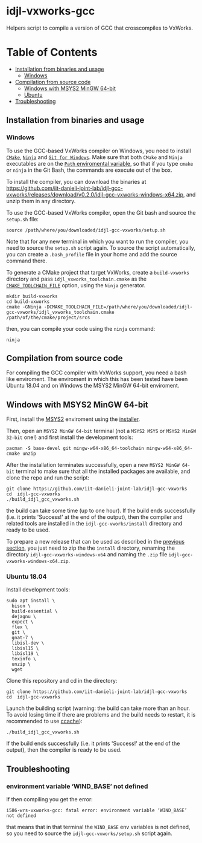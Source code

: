 # idjl-vxworks-gcc
Helpers script to compile a version of GCC that crosscompiles to VxWorks. 

Table of Contents
=================
  * [Installation from binaries and usage](#installation-from-binaries-and-usage)
    * [Windows](#windows)
  * [Compilation from source code](#compilation-from-source-code)
    * [Windows with MSYS2 MinGW 64-bit](#windows-with-msys2-mingw-64-bit) 
    * [Ubuntu](#ubuntu-1804)
  * [Troubleshooting](#troubleshooting)

## Installation from binaries and usage

### Windows 
To use the GCC-based VxWorks compiler on Windows, you need to install [`CMake`](https://cmake.org/), [`Ninja`](https://ninja-build.org/) and [`Git for Windows`](https://gitforwindows.org/). Make sure that both `CMake` and `Ninja` executables are on the [`Path` enviromental variable](https://superuser.com/questions/297947/is-there-a-convenient-way-to-edit-path-in-windows-7), so that if you type `cmake` or `ninja` in the Git Bash, the commands are execute out of the box. 

To install the compiler, you can download the binaries at https://github.com/iit-danieli-joint-lab/idjl-gcc-vxworks/releases/download/v0.2.0/idjl-gcc-vxworks-windows-x64.zip, and unzip them in any directory.

To use the GCC-based VxWorks compiler, open the Git bash and source the `setup.sh` file:
~~~
source /path/where/you/downloaded/idjl-gcc-vxworks/setup.sh
~~~
Note that for any new terminal in which you want to run the compiler, you need to source the `setup.sh` script again. 
To source the script automatically, you can create a `.bash_profile` file in your home and add the source command there. 


To generate a CMake project that target VxWorks, create a `build-vxworks` directory and pass `idjl_vxworks_toolchain.cmake` as the [`CMAKE_TOOLCHAIN_FILE`](https://cmake.org/cmake/help/v3.10/variable/CMAKE_TOOLCHAIN_FILE.html) option, using the `Ninja` generator.
~~~
mkdir build-vxworks
cd build-vxworks
cmake -GNinja -DCMAKE_TOOLCHAIN_FILE=/path/where/you/downloaded/idjl-gcc-vxworks/idjl_vxworks_toolchain.cmake /path/of/the/cmake/project/srcs 
~~~
then, you can compile your code using the `ninja` command:
~~~
ninja
~~~

## Compilation from source code

For compiling the GCC compiler with VxWorks support, you need a bash like enviroment. 
The enviroment in which this has been tested have been Ubuntu 18.04 and on Windows the MSYS2 MinGW 64-bit enviroment. 

## Windows with MSYS2 MinGW 64-bit

First, install the [MSYS2](https://www.msys2.org/) enviroment using the [installer](http://repo.msys2.org/distrib/x86_64/msys2-x86_64-20180531.exe). 

Then, open an `MSYS2 MinGW 64-bit` terminal (not a `MSYS2 MSYS` or `MSYS2 MinGW 32-bit` one!) and first install the development tools:
~~~
pacman -S base-devel git mingw-w64-x86_64-toolchain mingw-w64-x86_64-cmake unzip
~~~

After the installation terminates successfully, open a new `MSYS2 MinGW 64-bit` terminal to make sure that all the installed packages are available, and clone the repo and run the script:
~~~
git clone https://github.com/iit-danieli-joint-lab/idjl-gcc-vxworks
cd  idjl-gcc-vxworks
./build_idjl_gcc_vxworks.sh 
~~~
the build can take some time (up to one hour). 
If the build ends successfully (i.e. it prints  'Success!' at the end of the output), then the compiler and related tools are 
installed in the `idjl-gcc-vworks/install` directory and ready to be used. 

To prepare a new release that can be used as described in the [previous section](#installation-from-binaries-and-usage), you just need to zip the the `install` directory, renaming the directory `idjl-gcc-vxworks-windows-x64` and naming the `.zip` file `idjl-gcc-vxworks-windows-x64.zip`.

### Ubuntu 18.04 

Install development tools: 
~~~
sudo apt install \
  bison \
  build-essential \
  dejagnu \
  expect \
  flex \
  git \
  gnat-7 \
  libisl-dev \
  libisl15 \
  libisl19 \
  texinfo \
  unzip \
  wget
~~~

Clone this repository and cd in the directory:
~~~
git clone https://github.com/iit-danieli-joint-lab/idjl-gcc-vxworks
cd  idjl-gcc-vxworks
~~~

Launch the building script (warning: the build can take more than an hour. To avoid losing time if there are problems and the build needs to restart, it is recommended to use [ccache](https://ccache.samba.org/)):
~~~
./build_idjl_gcc_vxworks.sh 
~~~

If the build ends successfully (i.e. it prints  'Success!' at the end of the output), then the compiler is ready to be used. 

## Troubleshooting
### environment variable ‘WIND_BASE’ not defined

If then compiling you get the error: 
~~~
i586-wrs-vxworks-gcc: fatal error: environment variable ‘WIND_BASE’ not defined
~~~
that means that in that terminal the `WIND_BASE` env variables is not defined, so you need to source the `idjl-gcc-vxworks/setup.sh` script again.
